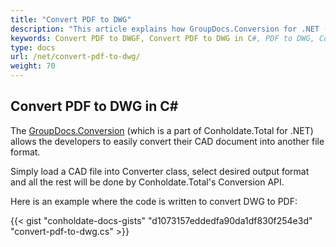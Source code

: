 ```yaml
---
title: "Convert PDF to DWG"
description: "This article explains how GroupDocs.Conversion for .NET (which is a part of Conholdate.Total for .NET) supports conversion of PDF to DWG."
keywords: Convert PDF to DWGF, Convert PDF to DWG in C#, PDF to DWG, Conversion API, DWG to STL
type: docs
url: /net/convert-pdf-to-dwg/
weight: 70
---
```


## Convert PDF to DWG in C#

The [GroupDocs.Conversion](https://products.groupdocs.com/conversion/net) (which is a part of Conholdate.Total for .NET)  allows the developers to easily convert their CAD document into another file format. 

Simply load a CAD file into Converter class, select desired output format and all the rest will be done by Conholdate.Total's Conversion API.

Here is an example where the code is written to convert DWG to PDF:

{{< gist "conholdate-docs-gists" "d1073157eddedfa90da1df830f254e3d" "convert-pdf-to-dwg.cs" >}}

















